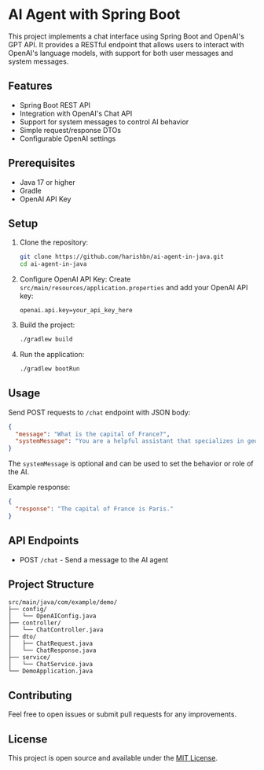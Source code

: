 # AI Agent with Spring Boot

This project implements a chat interface using Spring Boot and OpenAI's GPT API. It provides a RESTful endpoint that allows users to interact with OpenAI's language models, with support for both user messages and system messages.

## Features

- Spring Boot REST API
- Integration with OpenAI's Chat API
- Support for system messages to control AI behavior
- Simple request/response DTOs
- Configurable OpenAI settings

## Prerequisites

- Java 17 or higher
- Gradle
- OpenAI API Key

## Setup

1. Clone the repository:
   ```bash
   git clone https://github.com/harishbn/ai-agent-in-java.git
   cd ai-agent-in-java
   ```

2. Configure OpenAI API Key:
   Create `src/main/resources/application.properties` and add your OpenAI API key:
   ```properties
   openai.api.key=your_api_key_here
   ```

3. Build the project:
   ```bash
   ./gradlew build
   ```

4. Run the application:
   ```bash
   ./gradlew bootRun
   ```

## Usage

Send POST requests to `/chat` endpoint with JSON body:

```json
{
  "message": "What is the capital of France?",
  "systemMessage": "You are a helpful assistant that specializes in geography."
}
```

The `systemMessage` is optional and can be used to set the behavior or role of the AI.

Example response:
```json
{
  "response": "The capital of France is Paris."
}
```

## API Endpoints

- POST `/chat` - Send a message to the AI agent

## Project Structure

```
src/main/java/com/example/demo/
├── config/
│   └── OpenAIConfig.java
├── controller/
│   └── ChatController.java
├── dto/
│   ├── ChatRequest.java
│   └── ChatResponse.java
├── service/
│   └── ChatService.java
└── DemoApplication.java
```

## Contributing

Feel free to open issues or submit pull requests for any improvements.

## License

This project is open source and available under the [MIT License](LICENSE). 